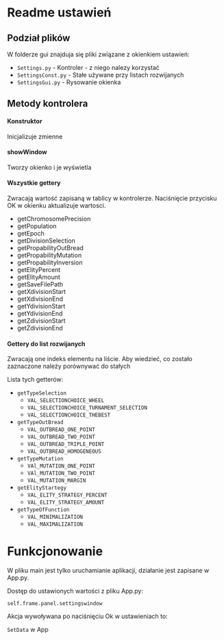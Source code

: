 # Readme ustawień
## Podział plików
W folderze gui znajduja się pliki związane z okienkiem ustawień:
* `Settings.py` - Kontroler - z niego nalezy korzystać
* `SettingsConst.py` - Stałe używane przy listach rozwijanych
* `SettingsGui.py` - Rysowanie okienka

## Metody kontrolera

#### Konstruktor
Inicjalizuje zmienne

#### showWindow
Tworzy okienko i je wyświetla

#### Wszystkie gettery
Zwracają wartość zapisaną w tablicy w kontrolerze. 
Naciśnięcie przycisku OK w okienku aktualizuje wartosci.

* getChromosomePrecision
* getPopulation
* getEpoch
* getDivisionSelection
* getPropabilityOutBread
* getPropabilityMutation
* getPropabilityInversion
* getElityPercent
* getElityAmount
* getSaveFilePath
* getXdivisionStart
* getXdivisionEnd
* getYdivisionStart
* getYdivisionEnd
* getZdivisionStart
* getZdivisionEnd

#### Gettery do list rozwijanych
Zwracają one indeks elementu na liście.
Aby wiedzieć, co zostało zaznaczone należy porównywać do stałych

Lista tych getterów:
* `getTypeSelection`  
  * `VAL_SELECTIONCHOICE_WHEEL`
  * `VAL_SELECTIONCHOICE_TURNAMENT_SELECTION`
  * `VAL_SELECTIONCHOICE_THEBEST`
* `getTypeOutBread`
  * `VAL_OUTBREAD_ONE_POINT`
  * `VAL_OUTBREAD_TWO_POINT`
  * `VAL_OUTBREAD_TRIPLE_POINT`
  * `VAL_OUTBREAD_HOMOGENEOUS`
* `getTypeMutation`
  * `VAl_MUTATION_ONE_POINT`
  * `VAl_MUTATION_TWO_POINT`
  * `VAL_MUTATION_MARGIN`
* `getElityStartegy`
  * `VAL_ELITY_STRATEGY_PERCENT`
  * `VAL_ELITY_STRATEGY_AMOUNT`
* `getTypeOfFunction`
  * `VAL_MINIMALIZATION`
  * `VAL_MAXIMALIZATION`
  
# Funkcjonowanie

W pliku main jest tylko uruchamianie aplikacji, działanie jest zapisane w App.py.

Dostęp do ustawionych wartości z pliku App.py:

`self.frame.panel.settingswindow`

Akcja wywoływana po naciśnięciu Ok w ustawieniach to:

`SetData` w App